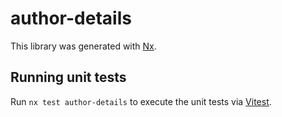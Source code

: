 # author-details

This library was generated with [Nx](https://nx.dev).

## Running unit tests

Run `nx test author-details` to execute the unit tests via [Vitest](https://vitest.dev/).
